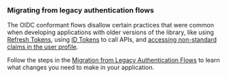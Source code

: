 ### Migrating from legacy authentication flows

The OIDC conformant flows disallow certain practices that were common when developing applications with older versions of the library, like using [Refresh Tokens](tokens/refresh-token), using [ID Tokens](/tokens/id-token) to call APIs, and [accessing non-standard claims in the user profile](/api-auth/tutorials/adoption/scope-custom-claims).

Follow the steps in the [Migration from Legacy Authentication Flows](guides/migration-legacy-flows) to learn what changes you need to make in your application.

